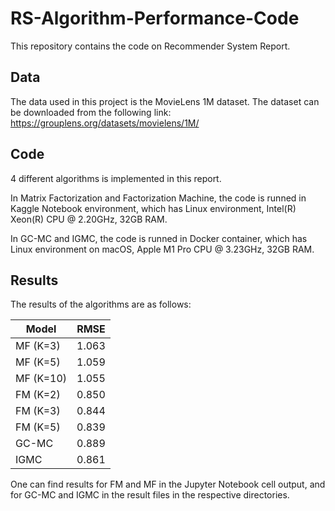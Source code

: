 # RS-Algorithm-Performance-Code

This repository contains the code on Recommender System Report.

## Data

The data used in this project is the MovieLens 1M dataset. 
The dataset can be downloaded from the following link: https://grouplens.org/datasets/movielens/1M/

## Code

4 different algorithms is implemented in this report.

In Matrix Factorization and Factorization Machine, the code is runned in Kaggle Notebook environment,
which has Linux environment, Intel(R) Xeon(R) CPU @ 2.20GHz, 32GB RAM.

In GC-MC and IGMC, the code is runned in Docker container, 
which has Linux environment on macOS, Apple M1 Pro CPU @ 3.23GHz, 32GB RAM.

## Results

The results of the algorithms are as follows:

| Model     | RMSE  |
|-----------|-------|
| MF (K=3)  | 1.063 |
| MF (K=5)  | 1.059 |
| MF (K=10) | 1.055 |
| FM (K=2)  | 0.850 |
| FM (K=3)  | 0.844 |
| FM (K=5)  | 0.839 |
| GC-MC     | 0.889 |
| IGMC      | 0.861 |

One can find results for FM and MF in the Jupyter Notebook cell output, 
and for GC-MC and IGMC in the result files in the respective directories.